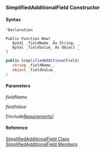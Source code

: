 ﻿### SimplifiedAdditionalField Constructor

#### Syntax

```vbnet
'Declaration

Public Function New( _
   ByVal _fieldName_ As String, _
   ByVal _fieldValue_ As Object _
)
```

```csharp
public SimplifiedAdditionalField( 
   string _fieldName_,
   object _fieldValue_
)
```

#### Parameters

_fieldName_

_fieldValue_

[!include[Requirements](../partials/requirements.md)]

#### Reference

[SimplifiedAdditionalField Class](FChoice.Toolkits.Clarify~FChoice.Toolkits.Clarify.SimplifiedAdditionalField.md)  
[SimplifiedAdditionalField Members](FChoice.Toolkits.Clarify~FChoice.Toolkits.Clarify.SimplifiedAdditionalField_members.md)